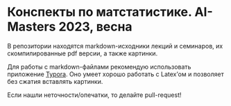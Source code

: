# Конспекты по матстатистике. AI-Masters 2023, весна

В репозитории находятся markdown-исходники лекций и семинаров, их скомпилированные pdf версии, а также картинки. 

Для работы с markdown-файлами рекомендую использовать приложение [Typora](https://typora.io/). Оно умеет хорошо работать с Latex’ом и позволяет без сжатия вставлять картинки.

Если нашли неточности/опечатки, то делайте pull-request!